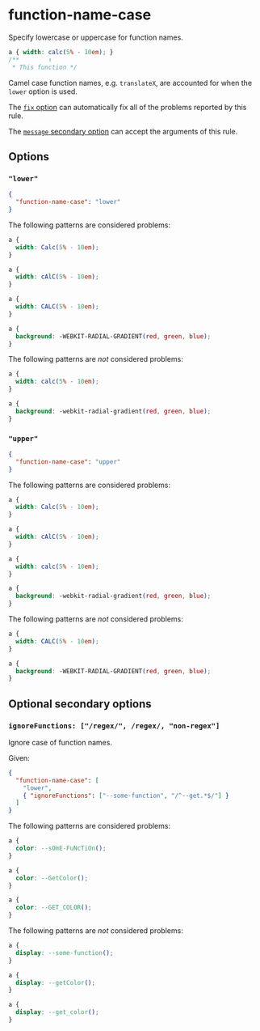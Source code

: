 # function-name-case

Specify lowercase or uppercase for function names.

<!-- prettier-ignore -->
```css
a { width: calc(5% - 10em); }
/**        ↑
 * This function */
```

Camel case function names, e.g. `translateX`, are accounted for when the `lower` option is used.

The [`fix` option](../../../docs/user-guide/options.md#fix) can automatically fix all of the problems reported by this rule.

The [`message` secondary option](../../../docs/user-guide/configure.md#message) can accept the arguments of this rule.

## Options

### `"lower"`

```json
{
  "function-name-case": "lower"
}
```

The following patterns are considered problems:

<!-- prettier-ignore -->
```css
a {
  width: Calc(5% - 10em);
}
```

<!-- prettier-ignore -->
```css
a {
  width: cAlC(5% - 10em);
}
```

<!-- prettier-ignore -->
```css
a {
  width: CALC(5% - 10em);
}
```

<!-- prettier-ignore -->
```css
a {
  background: -WEBKIT-RADIAL-GRADIENT(red, green, blue);
}
```

The following patterns are _not_ considered problems:

<!-- prettier-ignore -->
```css
a {
  width: calc(5% - 10em);
}
```

<!-- prettier-ignore -->
```css
a {
  background: -webkit-radial-gradient(red, green, blue);
}
```

### `"upper"`

```json
{
  "function-name-case": "upper"
}
```

The following patterns are considered problems:

<!-- prettier-ignore -->
```css
a {
  width: Calc(5% - 10em);
}
```

<!-- prettier-ignore -->
```css
a {
  width: cAlC(5% - 10em);
}
```

<!-- prettier-ignore -->
```css
a {
  width: calc(5% - 10em);
}
```

<!-- prettier-ignore -->
```css
a {
  background: -webkit-radial-gradient(red, green, blue);
}
```

The following patterns are _not_ considered problems:

<!-- prettier-ignore -->
```css
a {
  width: CALC(5% - 10em);
}
```

<!-- prettier-ignore -->
```css
a {
  background: -WEBKIT-RADIAL-GRADIENT(red, green, blue);
}
```

## Optional secondary options

### `ignoreFunctions: ["/regex/", /regex/, "non-regex"]`

Ignore case of function names.

Given:

```json
{
  "function-name-case": [
    "lower",
    { "ignoreFunctions": ["--some-function", "/^--get.*$/"] }
  ]
}
```

The following patterns are considered problems:

<!-- prettier-ignore -->
```css
a {
  color: --sOmE-FuNcTiOn();
}
```

<!-- prettier-ignore -->
```css
a {
  color: --GetColor();
}
```

<!-- prettier-ignore -->
```css
a {
  color: --GET_COLOR();
}
```

The following patterns are _not_ considered problems:

<!-- prettier-ignore -->
```css
a {
  display: --some-function();
}
```

<!-- prettier-ignore -->
```css
a {
  display: --getColor();
}
```

<!-- prettier-ignore -->
```css
a {
  display: --get_color();
}
```
